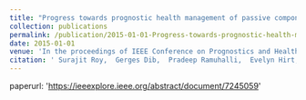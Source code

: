 ```yaml
---
title: "Progress towards prognostic health management of passive components in advanced reactors—Model selection and evaluation"
collection: publications
permalink: /publication/2015-01-01-Progress-towards-prognostic-health-management-of-passive-components-in-advanced-reactorsModel-selection-and-evaluation
date: 2015-01-01
venue: 'In the proceedings of IEEE Conference on Prognostics and Health Management (PHM)'
citation: ' Surajit Roy,  Gerges Dib,  Pradeep Ramuhalli,  Evelyn Hirt,  Matthew Prowant,  <strong>Lorenzo Luzi</strong>,  Allan Pardini,  Stan Pitman, <a href="https://ieeexplore.ieee.org/abstract/document/7245059">Progress towards prognostic health management of passive components in advanced reactors—Model selection and evaluation</a>. In the proceedings of IEEE Conference on Prognostics and Health Management (PHM), 2015.'
---
```

paperurl: 'https://ieeexplore.ieee.org/abstract/document/7245059'